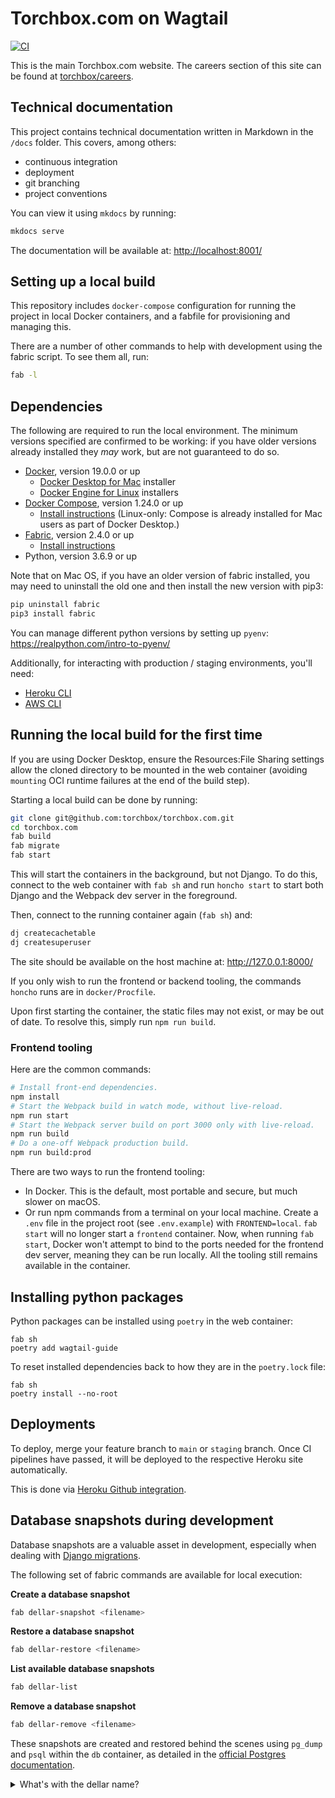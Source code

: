 # Torchbox.com on Wagtail

[![CI](https://github.com/torchbox/torchbox.com/actions/workflows/test.yml/badge.svg)](https://github.com/torchbox/torchbox.com/actions/workflows/test.yml)

This is the main Torchbox.com website. The careers section of this site can be found at [torchbox/careers](https://github.com/torchbox/careers).

## Technical documentation

This project contains technical documentation written in Markdown in the `/docs` folder. This covers, among others:

- continuous integration
- deployment
- git branching
- project conventions

You can view it using `mkdocs` by running:

```bash
mkdocs serve
```

The documentation will be available at: <http://localhost:8001/>

## Setting up a local build

This repository includes `docker-compose` configuration for running the project in local Docker containers,
and a fabfile for provisioning and managing this.

There are a number of other commands to help with development using the fabric script. To see them all, run:

```bash
fab -l
```

## Dependencies

The following are required to run the local environment. The minimum versions specified are confirmed to be working:
if you have older versions already installed they _may_ work, but are not guaranteed to do so.

- [Docker](https://www.docker.com/), version 19.0.0 or up
  - [Docker Desktop for Mac](https://hub.docker.com/editions/community/docker-ce-desktop-mac) installer
  - [Docker Engine for Linux](https://hub.docker.com/search?q=&type=edition&offering=community&sort=updated_at&order=desc&operating_system=linux) installers
- [Docker Compose](https://docs.docker.com/compose/), version 1.24.0 or up
  - [Install instructions](https://docs.docker.com/compose/install/) (Linux-only: Compose is already installed for Mac users as part of Docker Desktop.)
- [Fabric](https://www.fabfile.org/), version 2.4.0 or up
  - [Install instructions](https://www.fabfile.org/installing.html)
- Python, version 3.6.9 or up

Note that on Mac OS, if you have an older version of fabric installed, you may need to uninstall the old one and then install the new version with pip3:

```bash
pip uninstall fabric
pip3 install fabric
```

You can manage different python versions by setting up `pyenv`: https://realpython.com/intro-to-pyenv/

Additionally, for interacting with production / staging environments, you'll need:

- [Heroku CLI](https://devcenter.heroku.com/articles/heroku-cli)
- [AWS CLI](https://docs.aws.amazon.com/cli/latest/userguide/install-cliv2.html)

## Running the local build for the first time

If you are using Docker Desktop, ensure the Resources:File Sharing settings allow the cloned directory to be mounted in the web container (avoiding `mounting` OCI runtime failures at the end of the build step).

Starting a local build can be done by running:

```bash
git clone git@github.com:torchbox/torchbox.com.git
cd torchbox.com
fab build
fab migrate
fab start
```

This will start the containers in the background, but not Django. To do this, connect to the web container with `fab sh` and run `honcho start` to start both Django and the Webpack dev server in the foreground.

Then, connect to the running container again (`fab sh`) and:

```bash
dj createcachetable
dj createsuperuser
```

The site should be available on the host machine at: http://127.0.0.1:8000/

If you only wish to run the frontend or backend tooling, the commands `honcho` runs are in `docker/Procfile`.

Upon first starting the container, the static files may not exist, or may be out of date. To resolve this, simply run `npm run build`.

### Frontend tooling

Here are the common commands:

```bash
# Install front-end dependencies.
npm install
# Start the Webpack build in watch mode, without live-reload.
npm run start
# Start the Webpack server build on port 3000 only with live-reload.
npm run build
# Do a one-off Webpack production build.
npm run build:prod
```

There are two ways to run the frontend tooling:

- In Docker. This is the default, most portable and secure, but much slower on macOS.
- Or run npm commands from a terminal on your local machine. Create a `.env` file in the project root (see `.env.example`) with `FRONTEND=local`. `fab start` will no longer start a `frontend` container. Now, when running `fab start`, Docker won't attempt to bind to the ports needed for the frontend dev server, meaning they can be run locally. All the tooling still remains available in the container.

## Installing python packages

Python packages can be installed using `poetry` in the web container:

```
fab sh
poetry add wagtail-guide
```

To reset installed dependencies back to how they are in the `poetry.lock` file:

```
fab sh
poetry install --no-root
```

## Deployments

To deploy, merge your feature branch to `main` or `staging` branch. Once CI pipelines have passed, it will be deployed to the respective Heroku site automatically.

This is done via [Heroku Github integration](https://devcenter.heroku.com/articles/github-integration).

## Database snapshots during development

Database snapshots are a valuable asset in development, especially when dealing with [Django migrations](https://docs.djangoproject.com/en/4.2/topics/migrations/).

The following set of fabric commands are available for local execution:

**Create a database snapshot**

```bash
fab dellar-snapshot <filename>
```

**Restore a database snapshot**

```bash
fab dellar-restore <filename>
```

**List available database snapshots**

```bash
fab dellar-list
```

**Remove a database snapshot**

```bash
fab dellar-remove <filename>
```

These snapshots are created and restored behind the scenes using `pg_dump` and `psql` within the `db` container, as detailed in the [official Postgres documentation](https://www.postgresql.org/docs/13/backup-dump.html#BACKUP-DUMP-RESTORE).

<details>
  <summary>What's with the dellar name?</summary>
    These commands draw inspiration from [Stellar](https://pypi.org/project/stellar/) — a database snapshot and restore tool that is no longer maintained.
</details>
